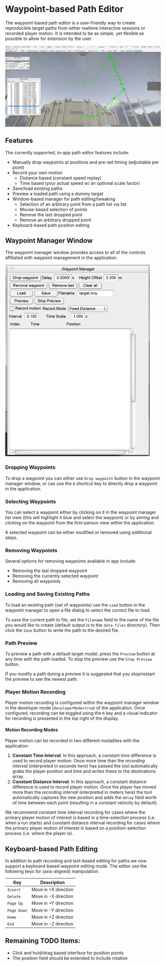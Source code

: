 # Waypoint-based Path Editor
The waypoint-based path editor is a user-friendly way to create reproducible target paths from either realtime interactive sessions or recorded player motion. It is intended to be as simple, yet flexible as possible to allow for extension by the user.

![](./content/waypoint_editor.jpg)

## Features
The currently supported, in-app path editor features include:

* Manually drop waypoints at positions and pre-set timing (adjustable per point)
* Record your own motion
    * Distance based (constant speed replay)
    * Time based (your actual speed w/ an optional scale factor)
* Save/load existing paths
* Preview a loaded path using a dummy target
* Window-based manager for path editing/tweaking
    * Selection of an arbitrary point from a path list via list
    * Mouse-based selection of points
    * Remove the last dropped point
    * Remove an arbitrary dropped point
* Keyboard-based path position editing

## Waypoint Manager Window
The waypoint manager window provides access to all of the controls affiliated with waypoint management in the application.

![](./content/WaypointManagerWindow.png)

### Dropping Waypoints
To drop a waypoint you can either use `Drop waypoint` button in the waypoint manager window, or can use the `Q` shortcut key to directly drop a waypoint in the application.

### Selecting Waypoints
You can select a waypoint either by clicking on it in the waypoint manager list view (this will highlight it blue and select the waypoint) or by aiming and clicking on the waypoint from the first-person view within the application.

A selected waypoint can be either modified or removed using additional steps.

### Removing Waypoints
Several options for removing waypoints available in app include: 
* Removing the last dropped waypoint
* Removing the currently selected waypoint
* Removing all waypoints

### Loading and Saving Existing Paths
To load an existing path (set of waypoints) use the `Load` button in the waypoint manager to open a file dialog to select the correct file to load. 

To save the current path to file, set the `Filename` field to the name of the file you would like to create (default output is to the `data-files` directory). Then click the `Save` button to write the path to the desired file.

### Path Preview
To preview a path with a default target model, press the `Preview` button at any time with the path loaded. To stop the preview use the `Stop Preview` button.

If you modify a path during a preview it is suggested that you stop/restart the preview to see the newest path.

### Player Motion Recording
Player motion recording is configured within the waypoint manager window in the developer mode (`developerMode=true`) of the application. Once configured, recording can be toggled using the `R` key and a visual indicator for recording is presented in the top right of the display.

#### Motion Recording Modes
Player motion can be recorded in two different modalities with the application:

1. **Constant Time Interval**: In this approach, a constant time difference is used to record player motion. Once more time than the _recording interval_ (interpreted in seconds here) has passed the tool automatically grabs the player position and time and writes these to the destinations array.
2. **Constant Distance Interval**: In this approach, a constant distance difference is used to record player motion. Once the player has moved more than the _recording interval_ (interpreted in meters here) the tool automatically captures the new position and adds the `delay` field worth of time between each point (resulting in a constant velocity by default).

We recommend constant time interval recording for cases where the primary player motion of interest is based in a time-selection process (i.e. when a run starts) and constant distance interval recording for cases where the primary player motion of interest in based on a position-selection process (i.e. where the player is).

## Keyboard-based Path Editing
In addition to path recording and text-based editing for paths we now support a keyboard-based waypoint editing mode. The editor use the following keys for (axis-aligned) manipulation.


| Key       | Description           |
|-----------|-----------------------|
|`Insert`   | Move in +X direction  |
|`Delete`   | Move in -X direction  |
|`Page Up`  | Move in +Y direction  |
|`Page Down`| Move in -Y direction  |
|`Home`     | Move in +Z direction  |
|`End`      | Move in -Z direction  |

Remaining TODO Items:
---
* Click and hold/drag based interface for position points
* The position field should be extended to include rotation